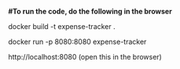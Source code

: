 **#To run the code, do the following in the browser**


docker build -t expense-tracker .



docker run -p 8080:8080 expense-tracker

http://localhost:8080 (open this in the browser) 
